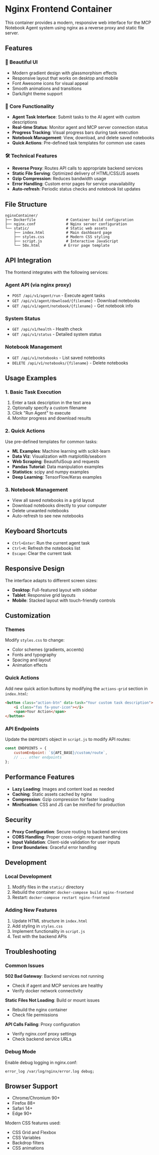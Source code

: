 # Nginx Frontend Container

This container provides a modern, responsive web interface for the MCP Notebook Agent system using nginx as a reverse proxy and static file server.

## Features

### 🎨 **Beautiful UI**
- Modern gradient design with glassmorphism effects
- Responsive layout that works on desktop and mobile
- Font Awesome icons for visual appeal
- Smooth animations and transitions
- Dark/light theme support

### 🚀 **Core Functionality**
- **Agent Task Interface**: Submit tasks to the AI agent with custom descriptions
- **Real-time Status**: Monitor agent and MCP server connection status
- **Progress Tracking**: Visual progress bars during task execution
- **Notebook Management**: View, download, and delete saved notebooks
- **Quick Actions**: Pre-defined task templates for common use cases

### 🛠 **Technical Features**
- **Reverse Proxy**: Routes API calls to appropriate backend services
- **Static File Serving**: Optimized delivery of HTML/CSS/JS assets
- **Gzip Compression**: Reduces bandwidth usage
- **Error Handling**: Custom error pages for service unavailability
- **Auto-refresh**: Periodic status checks and notebook list updates

## File Structure

```
nginxContainer/
├── Dockerfile              # Container build configuration
├── nginx.conf              # Nginx server configuration
└── static/                 # Static web assets
    ├── index.html          # Main dashboard page
    ├── styles.css          # Modern CSS styling
    ├── script.js           # Interactive JavaScript
    └── 50x.html           # Error page template
```

## API Integration

The frontend integrates with the following services:

### Agent API (via nginx proxy)
- `POST /api/v1/agent/run` - Execute agent tasks
- `GET /api/v1/agent/download/{filename}` - Download notebooks
- `GET /api/v1/agent/notebook/{filename}` - Get notebook info

### System Status
- `GET /api/v1/health` - Health check
- `GET /api/v1/status` - Detailed system status

### Notebook Management
- `GET /api/v1/notebooks` - List saved notebooks
- `DELETE /api/v1/notebooks/{filename}` - Delete notebooks

## Usage Examples

### 1. Basic Task Execution
1. Enter a task description in the text area
2. Optionally specify a custom filename
3. Click "Run Agent" to execute
4. Monitor progress and download results

### 2. Quick Actions
Use pre-defined templates for common tasks:
- **ML Examples**: Machine learning with scikit-learn
- **Data Viz**: Visualization with matplotlib/seaborn
- **Web Scraping**: BeautifulSoup and requests
- **Pandas Tutorial**: Data manipulation examples
- **Statistics**: scipy and numpy examples
- **Deep Learning**: TensorFlow/Keras examples

### 3. Notebook Management
- View all saved notebooks in a grid layout
- Download notebooks directly to your computer
- Delete unwanted notebooks
- Auto-refresh to see new notebooks

## Keyboard Shortcuts

- `Ctrl+Enter`: Run the current agent task
- `Ctrl+R`: Refresh the notebooks list
- `Escape`: Clear the current task

## Responsive Design

The interface adapts to different screen sizes:
- **Desktop**: Full-featured layout with sidebar
- **Tablet**: Responsive grid layouts
- **Mobile**: Stacked layout with touch-friendly controls

## Customization

### Themes
Modify `styles.css` to change:
- Color schemes (gradients, accents)
- Fonts and typography
- Spacing and layout
- Animation effects

### Quick Actions
Add new quick action buttons by modifying the `actions-grid` section in `index.html`:

```html
<button class="action-btn" data-task="Your custom task description">
    <i class="fas fa-your-icon"></i>
    <span>Your Action</span>
</button>
```

### API Endpoints
Update the `ENDPOINTS` object in `script.js` to modify API routes:

```javascript
const ENDPOINTS = {
    customEndpoint: `${API_BASE}/custom/route`,
    // ... other endpoints
};
```

## Performance Features

- **Lazy Loading**: Images and content load as needed
- **Caching**: Static assets cached by nginx
- **Compression**: Gzip compression for faster loading
- **Minification**: CSS and JS can be minified for production

## Security

- **Proxy Configuration**: Secure routing to backend services
- **CORS Handling**: Proper cross-origin request handling
- **Input Validation**: Client-side validation for user inputs
- **Error Boundaries**: Graceful error handling

## Development

### Local Development
1. Modify files in the `static/` directory
2. Rebuild the container: `docker-compose build nginx-frontend`
3. Restart: `docker-compose restart nginx-frontend`

### Adding New Features
1. Update HTML structure in `index.html`
2. Add styling in `styles.css`
3. Implement functionality in `script.js`
4. Test with the backend APIs

## Troubleshooting

### Common Issues

**502 Bad Gateway**: Backend services not running
- Check if agent and MCP services are healthy
- Verify docker network connectivity

**Static Files Not Loading**: Build or mount issues
- Rebuild the nginx container
- Check file permissions

**API Calls Failing**: Proxy configuration
- Verify nginx.conf proxy settings
- Check backend service URLs

### Debug Mode
Enable debug logging in nginx.conf:
```nginx
error_log /var/log/nginx/error.log debug;
```

## Browser Support

- Chrome/Chromium 90+
- Firefox 88+
- Safari 14+
- Edge 90+

Modern CSS features used:
- CSS Grid and Flexbox
- CSS Variables
- Backdrop filters
- CSS animations